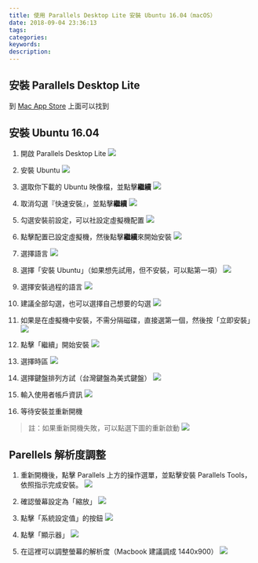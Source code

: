 ```yaml
---
title: 使用 Parallels Desktop Lite 安裝 Ubuntu 16.04（macOS）
date: 2018-09-04 23:36:13
tags:
categories:
keywords:
description:
---
```

## 安裝 Parallels Desktop Lite
到 [Mac App Store](https://itunes.apple.com/tw/app/parallels-desktop-lite/id1085114709) 上面可以找到
<!--more-->

## 安裝 Ubuntu 16.04
1. 開啟 Parallels Desktop Lite
![](https://i.imgur.com/FZgYScy.jpg)

2. 安裝 Ubuntu
![](https://i.imgur.com/NP5rFfy.png)

3. 選取你下載的 Ubuntu 映像檔，並點擊**繼續**
![](https://i.imgur.com/A6Gl0Si.png)

4. 取消勾選『快速安裝』，並點擊**繼續**
![](https://i.imgur.com/OvO4OMw.png)

5. 勾選安裝前設定，可以社設定虛擬機配置
![](https://i.imgur.com/DUoG0ug.png)

6. 點擊配置已設定虛擬機，然後點擊**繼續**來開始安裝
![](https://i.imgur.com/ET2tcHM.png)

7. 選擇語言
![](https://i.imgur.com/oQNjwG8.png)

8. 選擇「安裝 Ubuntu」（如果想先試用，但不安裝，可以點第一項）
![](https://i.imgur.com/0Fs3tId.png)

9. 選擇安裝過程的語言
![](https://i.imgur.com/on5qjbI.jpg)

10. 建議全部勾選，也可以選擇自己想要的勾選
![](https://i.imgur.com/xMeVUEq.jpg)

11. 如果是在虛擬機中安裝，不需分隔磁碟，直接選第一個，然後按「立即安裝」
![](https://i.imgur.com/18mN5pS.jpg)

12. 點擊「繼續」開始安裝
![](https://i.imgur.com/2fEiSDD.jpg)

13. 選擇時區
![](https://i.imgur.com/vMKPjPe.jpg)

14. 選擇鍵盤排列方試（台灣鍵盤為美式鍵盤）
![](https://i.imgur.com/S8Ey4nw.jpg)

15. 輸入使用者帳戶資訊
![](https://i.imgur.com/HyVXVes.jpg)

16. 等待安裝並重新開機
> 註：如果重新開機失敗，可以點選下圖的重新啟動
![](https://i.imgur.com/UD95Mls.jpg)

## Parellels 解析度調整
1. 重新開機後，點擊 Parallels 上方的操作選單，並點擊安裝 Parallels Tools，依照指示完成安裝。
![](https://i.imgur.com/GSC8SsF.jpg)

2. 確認螢幕設定為「縮放」
![](https://i.imgur.com/7YMXx9t.jpg)

3. 點擊「系統設定值」的按鈕
![](https://i.imgur.com/Cd293Gd.jpg)

4. 點擊「顯示器」
![](https://i.imgur.com/vuFY6F5.jpg)

5. 在這裡可以調整螢幕的解析度（Macbook 建議調成 1440x900）
![](https://i.imgur.com/S9YBeTE.jpg)

